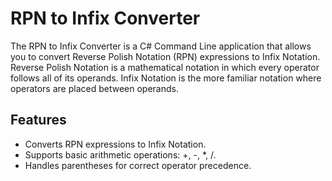 # RPN to Infix Converter

The RPN to Infix Converter is a C# Command Line application that allows you to convert Reverse Polish Notation (RPN) expressions to Infix Notation. Reverse Polish Notation is a mathematical notation in which every operator follows all of its operands. Infix Notation is the more familiar notation where operators are placed between operands.

## Features

- Converts RPN expressions to Infix Notation.
- Supports basic arithmetic operations: +, -, *, /.
- Handles parentheses for correct operator precedence.
